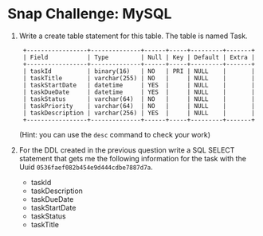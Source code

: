 # Snap Challenge: MySQL

1. Write a create table statement for this table. The table is named Task.

        +-----------------+--------------+------+-----+---------+-------+
        | Field           | Type         | Null | Key | Default | Extra |
        +-----------------+--------------+------+-----+---------+-------+
        | taskId          | binary(16)   | NO   | PRI | NULL    |       |
        | taskTitle       | varchar(255) | NO   |     | NULL    |       |
        | taskStartDate   | datetime     | YES  |     | NULL    |       |
        | taskDueDate     | datetime     | YES  |     | NULL    |       |
        | taskStatus      | varchar(64)  | NO   |     | NULL    |       |
        | taskPriority    | varchar(64)  | NO   |     | NULL    |       |
        | taskDescription | varchar(256) | YES  |     | NULL    |       |
        +-----------------+--------------+------+-----+---------+-------+

   (Hint: you can use the `desc` command to check your work)

2. For the DDL created in the previous question write  a SQL SELECT statement that gets me the following information for the task with the Uuid `0536faef082b454e9d444cdbe7887d7a`.
   * taskId
   * taskDescription
   * taskDueDate
   * taskStartDate  
   * taskStatus  
   * taskTitle
